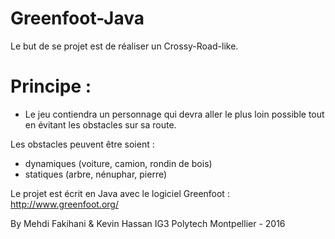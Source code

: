 # Greenfoot-Java

Le but de se projet est de réaliser un Crossy-Road-like.

# Principe :
- Le jeu contiendra un personnage qui devra aller le plus loin possible tout en évitant les obstacles sur sa route.

Les obstacles peuvent être soient :
- dynamiques (voiture, camion, rondin de bois)
- statiques (arbre, nénuphar, pierre)

Le projet est écrit en Java avec le logiciel Greenfoot : http://www.greenfoot.org/


By Mehdi Fakihani & Kevin Hassan 
IG3 Polytech Montpellier - 2016
